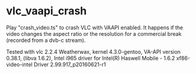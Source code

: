 # vlc_vaapi_crash

Play "crash_video.ts" to crash VLC with VAAPI enabled. It happens if the video changes
the aspect ratio or the resolution for a commercial break (recorded from a dvb-c stream).

Tested with vlc 2.2.4 Weatherwax, kernel 4.3.0-gentoo, VA-API version 0.38.1, (libva 1.6.2), 
Intel i965 driver for Intel(R) Haswell Mobile - 1.6.2
xf86-video-intel Driver 2.99.917_p20160621-r1
